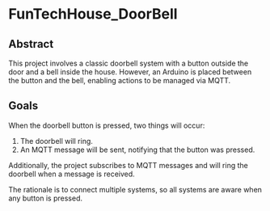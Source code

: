 # FunTechHouse_DoorBell

## Abstract

This project involves a classic doorbell system with a button outside the door and a bell inside the house. However, an Arduino is placed between the button and the bell, enabling actions to be managed via MQTT.

## Goals

When the doorbell button is pressed, two things will occur:
1. The doorbell will ring.
2. An MQTT message will be sent, notifying that the button was pressed.

Additionally, the project subscribes to MQTT messages and will ring the doorbell when a message is received.

The rationale is to connect multiple systems, so all systems are aware when any button is pressed.
